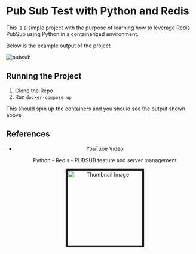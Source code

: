 # Pub Sub Test with Python and Redis 

This is a simple project with the purpose of learning how to leverage Redis PubSub using Python in a containerized environment.

Below is the example output of the project

![pubsub](https://user-images.githubusercontent.com/75044812/166107672-3ad05dd9-5858-4eef-bb23-b1de8da48b91.gif)

## Running the Project

1. Clone the Repo
2. Run `docker-compose up` 

This should spin up the containers and you should see the output shown above

## References

<div align="center">
    <ul>
        <li>
            <p>YouTube Video</p>
            <p>Python - Redis - PUBSUB feature and server management</p>
            <a href="https://www.youtube.com/watch?v=mTHGyzzHQ5I">
                <img alt="Thumbnail Image" src="https://user-images.githubusercontent.com/75044812/166108316-fb982043-1ba3-4696-83bf-5cfde5bc3c97.png" width=200 border="5 solid black">
            </a>
        </li>
    </ul>
</div>
